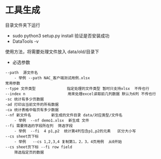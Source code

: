 

# 工具生成
目录文件夹下运行
- sudo python3 setup.py install
验证是否安装成功
- DataTools -v

使用方法，将需要处理文件放入 data/old/目录下
- 必选参数
```
--path  源文件名
    - 举例 --path NAC_客户端测试用例.xlsx
常用参数
--type 文件类型              指定处理的文件类型 暂时只支持xlsx  不传也行
--index n                   用来处理excel读取前几列数据 默认为6列 不传也行
-sc 统计有多少页数据
-ad 打印出当前文件的所有数据
-ca 统计表格中每页有多少数据
--nf 新文件名         新生成的文件目录 data/对应类型/文件名
    - 举例  --nf demo1.xlsx  新生成 文件
--fi 需要筛选的字段所在列  筛选字段
    - 举例  --fi  4 p1,p2  统计第4列包含p1,p2的元素   区分大小写
--cs sheet页下标
    - 举例   --cs 1,2,3,4 复制第1，2，3，4页用例  从0开始
--cs sheet页下标 --fi row field
    筛选指定页的数据
```
